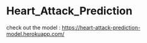 # Heart_Attack_Prediction

check out the model :
https://heart-attack-prediction-model.herokuapp.com/
